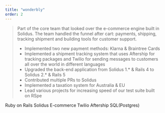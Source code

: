 ```yaml
---
title: "wonderbly"
order: 2
---
```


<WorkTitle
  title="Back-end Engineer"
  location="Wonderbly (formerly LostMy.Name)"
  period="July 2015 - April 2018"
/>

> Part of the core team that looked over the e-commerce engine built in Solidus.
> The team handled the funnel after cart: payments, shipping, tracking shipment
> and building tools for customer support.
>
> - Implemented two new payment methods: Klarna & Braintree Cards
> - Implemented a shipment tracking system that uses Aftership for tracking packages and Twilio for sending messages to customers all over the world in different languages
> - Upgraded the back-end application from Solidus 1.\* & Rails 4 to Solidus 2.\* & Rails 5
> - Contributed multiple PRs to Solidus
> - Implemented a taxation system for Australia & EU
> - Lead various projects for increasing speed of our test suite built on RSpe

<TagList>
<Tag>Ruby on Rails</Tag>
<Tag>Solidus</Tag>
<Tag>E-commerce</Tag>
<Tag>Twilio</Tag>
<Tag>Aftership</Tag>
<Tag>SQL(Postgres)</Tag>

</TagList>
